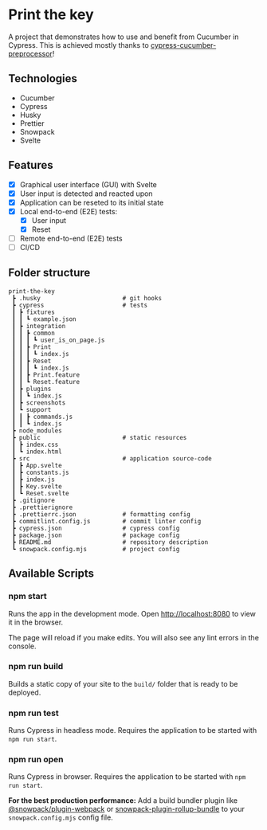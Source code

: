 # Print the key

A project that demonstrates how to use and benefit from Cucumber in Cypress. This is achieved mostly thanks to [cypress-cucumber-preprocessor](https://www.npmjs.com/package/cypress-cucumber-preprocessor)!

## Technologies

- Cucumber
- Cypress
- Husky
- Prettier
- Snowpack
- Svelte

## Features

- [x] Graphical user interface (GUI) with Svelte
- [x] User input is detected and reacted upon
- [x] Application can be reseted to its initial state
- [x] Local end-to-end (E2E) tests:
  - [x] User input
  - [x] Reset
- [ ] Remote end-to-end (E2E) tests
- [ ] CI/CD

## Folder structure

```text
print-the-key
 ┣ .husky                       # git hooks
 ┣ cypress                      # tests
 ┃ ┣ fixtures
 ┃ ┃ ┗ example.json
 ┃ ┣ integration
 ┃ ┃ ┣ common
 ┃ ┃ ┃ ┗ user_is_on_page.js
 ┃ ┃ ┣ Print
 ┃ ┃ ┃ ┗ index.js
 ┃ ┃ ┣ Reset
 ┃ ┃ ┃ ┗ index.js
 ┃ ┃ ┣ Print.feature
 ┃ ┃ ┗ Reset.feature
 ┃ ┣ plugins
 ┃ ┃ ┗ index.js
 ┃ ┣ screenshots
 ┃ ┗ support
 ┃ ┃ ┣ commands.js
 ┃ ┃ ┗ index.js
 ┣ node_modules
 ┣ public                       # static resources
 ┃ ┣ index.css
 ┃ ┗ index.html
 ┣ src                          # application source-code
 ┃ ┣ App.svelte
 ┃ ┣ constants.js
 ┃ ┣ index.js
 ┃ ┣ Key.svelte
 ┃ ┗ Reset.svelte
 ┣ .gitignore
 ┣ .prettierignore
 ┣ .prettierrc.json             # formatting config
 ┣ commitlint.config.js         # commit linter config
 ┣ cypress.json                 # cypress config
 ┣ package.json                 # package config
 ┣ README.md                    # repository description
 ┗ snowpack.config.mjs          # project config
```

## Available Scripts

### npm start

Runs the app in the development mode.
Open <http://localhost:8080> to view it in the browser.

The page will reload if you make edits.
You will also see any lint errors in the console.

### npm run build

Builds a static copy of your site to the `build/` folder that is ready to be deployed.

### npm run test

Runs Cypress in headless mode. Requires the application to be started with `npm run start`.

### npm run open

Runs Cypress in browser. Requires the application to be started with `npm run start`.

**For the best production performance:** Add a build bundler plugin like [@snowpack/plugin-webpack](https://github.com/snowpackjs/snowpack/tree/main/plugins/plugin-webpack) or [snowpack-plugin-rollup-bundle](https://github.com/ParamagicDev/snowpack-plugin-rollup-bundle) to your `snowpack.config.mjs` config file.
